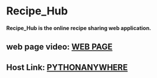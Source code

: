 # Recipe_Hub

#### Recipe_Hub is the online recipe sharing web application.

## web page video:  [WEB PAGE ](https://drive.google.com/drive/folders/1OqmgEFFJ5Mqrn_WuUuJNtPgX4JZk5R0C)

## Host Link: [PYTHONANYWHERE](https://jemima2001.pythonanywhere.com/)
